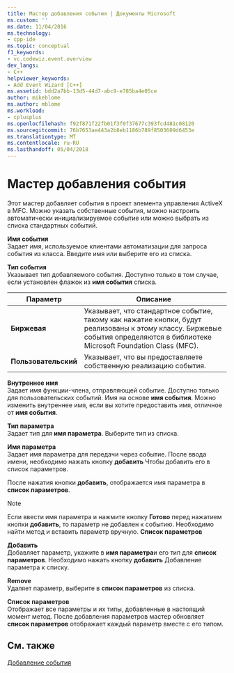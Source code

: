 ```yaml
---
title: Мастер добавления события | Документы Microsoft
ms.custom: ''
ms.date: 11/04/2016
ms.technology:
- cpp-ide
ms.topic: conceptual
f1_keywords:
- vc.codewiz.event.overview
dev_langs:
- C++
helpviewer_keywords:
- Add Event Wizard [C++]
ms.assetid: bdd2a7bb-13d5-44d7-abc9-e785ba4e05ce
author: mikeblome
ms.author: mblome
ms.workload:
- cplusplus
ms.openlocfilehash: f92f871f22fb01f3f0f37677c393fcd481c08120
ms.sourcegitcommit: 76b7653ae443a2b8eb1186b789f8503609d6453e
ms.translationtype: MT
ms.contentlocale: ru-RU
ms.lasthandoff: 05/04/2018
---
```

# <a name="add-event-wizard"></a>Мастер добавления события
Этот мастер добавляет события в проект элемента управления ActiveX в MFC. Можно указать собственные события, можно настроить автоматически инициализируемое событие или можно выбрать из списка стандартных событий.  
  
 **Имя события**  
 Задает имя, используемое клиентами автоматизации для запроса события из класса. Введите имя или выберите его из списка.  
  
 **Тип события**  
 Указывает тип добавляемого события. Доступно только в том случае, если установлен флажок из **имя события** списка.  
  
|Параметр|Описание|  
|------------|-----------------|  
|**Биржевая**|Указывает, что стандартное событие, такому как нажатие кнопки, будут реализованы к этому классу. Биржевые события определяются в библиотеке Microsoft Foundation Class (MFC).|  
|**Пользовательский**|Указывает, что вы предоставляете собственную реализацию события.|  
  
 **Внутреннее имя**  
 Задает имя функции-члена, отправляющей событие. Доступно только для пользовательских событий. Имя на основе **имя события**. Можно изменить внутреннее имя, если вы хотите предоставить имя, отличное от **имя события**.  
  
 **Тип параметра**  
 Задает тип для **имя параметра**. Выберите тип из списка.  
  
 **Имя параметра**  
 Задает имя параметра для передачи через событие. После ввода имени, необходимо нажать кнопку **добавить** Чтобы добавить его в список параметров.  
  
 После нажатия кнопки **добавить**, отображается имя параметра в **список параметров**.  
  
> [!NOTE]
>  Если ввести имя параметра и нажмите кнопку **Готово** перед нажатием кнопки **добавить**, то параметр не добавлен к событию. Необходимо найти метод и вставить параметр вручную. **Список параметров**  
  
 **Добавить**  
 Добавляет параметр, укажите в **имя параметра**и его тип для **список параметров**. Необходимо нажать кнопку **добавить** Добавление параметра к списку.  
  
 **Remove**  
 Удаляет параметр, выберите в **список параметров** из списка.  
  
 **Список параметров**  
 Отображает все параметры и их типы, добавленные в настоящий момент метод. После добавления параметров мастер обновляет **список параметров** отображает каждый параметр вместе с его типом.  
  
## <a name="see-also"></a>См. также  
 [Добавление события](../ide/adding-an-event-visual-cpp.md)